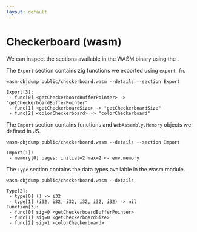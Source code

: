 ```yaml
---
layout: default
---
```


# Checkerboard (wasm)

<Transform scale="0.75">

We can inspect the sections available in the WASM binary using the <Anchor href="https://github.com/WebAssembly/wabt" text="WebAssembly Binary Toolkit" />.

<p>The <code class="inline-code">Export</code> section contains zig functions we exported using <code class="inline-code">export fn</code>.</p>

```text
wasm-objdump public/checkerboard.wasm --details --section Export

Export[3]:
 - func[0] <getCheckerboardBufferPointer> -> "getCheckerboardBufferPointer"
 - func[1] <getCheckerboardSize> -> "getCheckerboardSize"
 - func[2] <colorCheckerboard> -> "colorCheckerboard"
```

<p>The <code class="inline-code">Import</code> section contains functions and <code class="inline-code">WebAssembly.Memory</code> objects we defined in JS.</p>

```text
wasm-objdump public/checkerboard.wasm --details --section Import

Import[1]:
 - memory[0] pages: initial=2 max=2 <- env.memory
```

<p>The <code class="inline-code">Type</code> section contains the data types available in the wasm module.</p>

```text
wasm-objdump public/checkerboard.wasm --details

Type[2]:
 - type[0] () -> i32
 - type[1] (i32, i32, i32, i32, i32, i32) -> nil
Function[3]:
 - func[0] sig=0 <getCheckerboardBufferPointer>
 - func[1] sig=0 <getCheckerboardSize>
 - func[2] sig=1 <colorCheckerboard>
```
</Transform>
